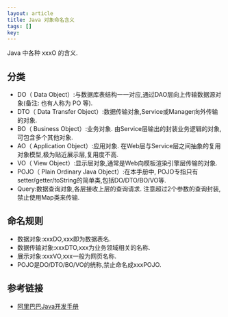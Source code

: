 ```yaml
---
layout: article
title: Java 对象命名含义
tags: []
key: 
---
```


Java 中各种 xxxO 的含义.

## 分类

* DO（ Data Object）:与数据库表结构一一对应,通过DAO层向上传输数据源对象(备注: 也有人称为 PO 等).
* DTO（ Data Transfer Object）:数据传输对象,Service或Manager向外传输的对象.
* BO（ Business Object）:业务对象. 由Service层输出的封装业务逻辑的对象,可包含多个其他对象.
* AO（ Application Object）:应用对象. 在Web层与Service层之间抽象的复用对象模型,极为贴近展示层,复用度不高.
* VO（ View Object）:显示层对象,通常是Web向模板渲染引擎层传输的对象.
* POJO（ Plain Ordinary Java Object）:在本手册中, POJO专指只有setter/getter/toString的简单类,包括DO/DTO/BO/VO等.
* Query:数据查询对象,各层接收上层的查询请求. 注意超过2个参数的查询封装,禁止使用Map类来传输.

## 命名规则

* 数据对象:xxxDO,xxx即为数据表名.
* 数据传输对象:xxxDTO,xxx为业务领域相关的名称.
* 展示对象:xxxVO,xxx一般为网页名称.
* POJO是DO/DTO/BO/VO的统称,禁止命名成xxxPOJO.

## 参考链接

* [阿里巴巴Java开发手册](https://github.com/alibaba/p3c/blob/master/%E9%98%BF%E9%87%8C%E5%B7%B4%E5%B7%B4Java%E5%BC%80%E5%8F%91%E6%89%8B%E5%86%8C%EF%BC%88%E8%AF%A6%E5%B0%BD%E7%89%88%EF%BC%89.pdf)
